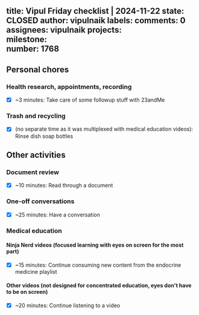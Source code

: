title:	Vipul Friday checklist | 2024-11-22
state:	CLOSED
author:	vipulnaik
labels:	
comments:	0
assignees:	vipulnaik
projects:	
milestone:	
number:	1768
--
## Personal chores

### Health research, appointments, recording

- [x] ~3 minutes: Take care of some followup stuff with 23andMe

### Trash and recycling

- [x] (no separate time as it was multiplexed with medical education videos): Rinse dish soap bottles

## Other activities

### Document review

- [x] ~10 minutes: Read through a document

### One-off conversations

- [x] ~25 minutes: Have a conversation

### Medical education

#### Ninja Nerd videos (focused learning with eyes on screen for the most part)

- [x] ~15 minutes: Continue consuming new content from the endocrine medicine playlist

#### Other videos (not designed for concentrated education, eyes don't have to be on screen)

- [x] ~20 minutes: Continue listening to a video
